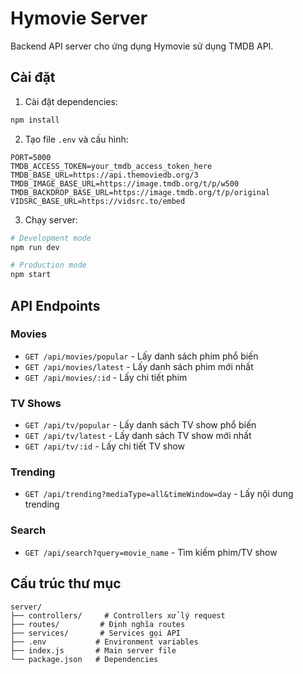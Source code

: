 # Hymovie Server

Backend API server cho ứng dụng Hymovie sử dụng TMDB API.

## Cài đặt

1. Cài đặt dependencies:
```bash
npm install
```

2. Tạo file `.env` và cấu hình:
```
PORT=5000
TMDB_ACCESS_TOKEN=your_tmdb_access_token_here
TMDB_BASE_URL=https://api.themoviedb.org/3
TMDB_IMAGE_BASE_URL=https://image.tmdb.org/t/p/w500
TMDB_BACKDROP_BASE_URL=https://image.tmdb.org/t/p/original
VIDSRC_BASE_URL=https://vidsrc.to/embed
```

3. Chạy server:
```bash
# Development mode
npm run dev

# Production mode
npm start
```

## API Endpoints

### Movies
- `GET /api/movies/popular` - Lấy danh sách phim phổ biến
- `GET /api/movies/latest` - Lấy danh sách phim mới nhất
- `GET /api/movies/:id` - Lấy chi tiết phim

### TV Shows
- `GET /api/tv/popular` - Lấy danh sách TV show phổ biến
- `GET /api/tv/latest` - Lấy danh sách TV show mới nhất
- `GET /api/tv/:id` - Lấy chi tiết TV show

### Trending
- `GET /api/trending?mediaType=all&timeWindow=day` - Lấy nội dung trending

### Search
- `GET /api/search?query=movie_name` - Tìm kiếm phim/TV show

## Cấu trúc thư mục

```
server/
├── controllers/     # Controllers xử lý request
├── routes/         # Định nghĩa routes
├── services/       # Services gọi API
├── .env           # Environment variables
├── index.js       # Main server file
└── package.json   # Dependencies
```
